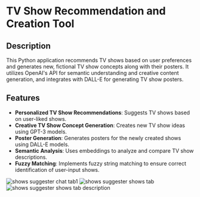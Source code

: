 # TV Show Recommendation and Creation Tool

## Description
This Python application recommends TV shows based on user preferences and generates new, fictional TV show concepts along with their posters. It utilizes OpenAI's API for semantic understanding and creative content generation, and integrates with DALL-E for generating TV show posters.

## Features
- **Personalized TV Show Recommendations**: Suggests TV shows based on user-liked shows.
- **Creative TV Show Concept Generation**: Creates new TV show ideas using GPT-3 models.
- **Poster Generation**: Generates posters for the newly created shows using DALL-E models.
- **Semantic Analysis**: Uses embeddings to analyze and compare TV show descriptions.
- **Fuzzy Matching**: Implements fuzzy string matching to ensure correct identification of user-input shows.
  
![shows suggester chat tab1](https://github.com/omertait/show-suggester-ai-ui/assets/120312961/89729a35-a396-4654-9ae6-82befe4b49cf)
![shows suggester shows tab](https://github.com/omertait/show-suggester-ai-ui/assets/120312961/a4288732-4c69-47f1-a949-b908c624c9b8)
![shows suggester shows tab description](https://github.com/omertait/show-suggester-ai-ui/assets/120312961/28904970-fc69-4bb8-bc1c-785f075d2189)
